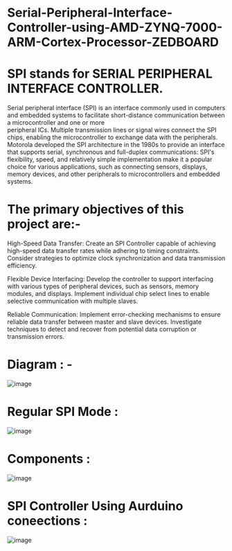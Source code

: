 # Serial-Peripheral-Interface-Controller-using-AMD-ZYNQ-7000-ARM-Cortex-Processor-ZEDBOARD

# SPI stands for SERIAL PERIPHERAL INTERFACE CONTROLLER.
Serial peripheral interface (SPI) is an interface commonly used in computers and embedded systems to facilitate short-distance communication between a microcontroller and one or more  
peripheral ICs. Multiple transmission lines or signal wires connect the SPI chips, enabling the microcontroller to exchange data with the peripherals.
Motorola developed the SPI architecture in the 1980s to provide an interface that supports serial, synchronous and full-duplex communications:
SPI's flexibility, speed, and relatively simple implementation make it a popular choice for various applications, such as connecting sensors, displays, memory devices, and other 
peripherals to microcontrollers and embedded systems.
# The primary objectives of this project are:-
High-Speed Data Transfer: Create an SPI Controller capable of achieving high-speed data transfer rates while adhering to timing constraints. Consider strategies to optimize clock synchronization and data transmission efficiency.

Flexible Device Interfacing: Develop the controller to support interfacing with various types of peripheral devices, such as sensors, memory modules, and displays. Implement individual chip select lines to enable selective communication with multiple slaves. 

Reliable Communication: Implement error-checking mechanisms to ensure reliable data transfer between master and slave devices. Investigate techniques to detect and recover from potential data corruption or transmission errors.

# Diagram : -
![image](https://github.com/8307820421/Serial-Peripheral-Interface-Controller-using-AMD-ZYNQ-7000-ARM-Cortex-Processor-ZEDBOARD/assets/110840084/7329bd0a-5ccf-4a05-b989-e0b0bda4a11b)

# Regular SPI Mode :
![image](https://github.com/8307820421/Serial-Peripheral-Interface-Controller-using-AMD-ZYNQ-7000-ARM-Cortex-Processor-ZEDBOARD/assets/110840084/9e92ccac-b88e-425e-a5d6-3cb07048f0ac)

# Components :
![image](https://github.com/8307820421/Serial-Peripheral-Interface-Controller-using-AMD-ZYNQ-7000-ARM-Cortex-Processor-ZEDBOARD/assets/110840084/02030b85-6e22-446c-91f6-e51cc590ed87)
# SPI Controller Using Aurduino coneections :
![image](https://github.com/8307820421/Serial-Peripheral-Interface-Controller-using-AMD-ZYNQ-7000-ARM-Cortex-Processor-ZEDBOARD/assets/110840084/739fb606-df61-4a4b-af80-96b571468fed)















